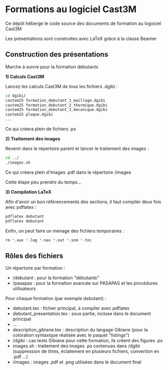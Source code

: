 Formations au logiciel Cast3M
=============================

Ce dépôt héberge le code source des documents de formation au logociel Cast3M

Les présentations sont construites avec LaTeX grâce à la classe Beamer

Construction des présentations
------------------------------
Marche à suivre pour la formation débutants

**1) Calculs Cast3M**

Lancez les calculs Cast3M de tous les fichiers .dgibi :
```bash
cd dgibi/
castem25 formation_debutant_1_maillage.dgibi
castem25 formation_debutant_2_thermique.dgibi
castem25 formation_debutant_3_mecanique.dgibi
castem25 plaque.dgibi
...
```
Ce qui créera plein de fichiers .ps

**2) Traitement des images**

Revenir dans le répertoire parent et lancer le traitement des images :
```bash
cd ../
./images.sh
```
Ce qui créera plein d'images .pdf dans le répertoire /images

Cette étape peu prendre du temps...

**3) Compilation LaTeX**

Afin d'avoir un bon référencements des sections, il faut compiler deux fois avec pdflatex :
```bash
pdflatex debutant
pdflatex debutant
```
Enfin, on peut faire un ménage des fichiers temporaires :
```bash
rm *.aux *.log *.nav *.out *.snm *.toc
```

Rôles des fichiers
------------------
Un répertoire par formation :
- /debutant : pour la formation "débutants"
- /pasapas : pour la formation avancée sur PASAPAS et les procédures utilisateurs

Pour chaque formation (par exemple debutant) :
- debutant.tex : fichier principal, à compiler avec pdflatex
- debutant_presentation.tex : sous partie, incluse dans le document principal
- ...
- description_gibiane.tex : description du langage Gibiane (pour la coloration syntaxique réalisée avec le paquet "listings")
- /dgibi : cas tests Gibiane pour cette formation, ils créent des figures .ps
- images.sh : traitement des images .ps contenues dans /dgibi (suppression de titres, éclatement en plusieurs fichiers, convertion en .pdf ...)
- /images : images .pdf et .png utilisées dans le document final
